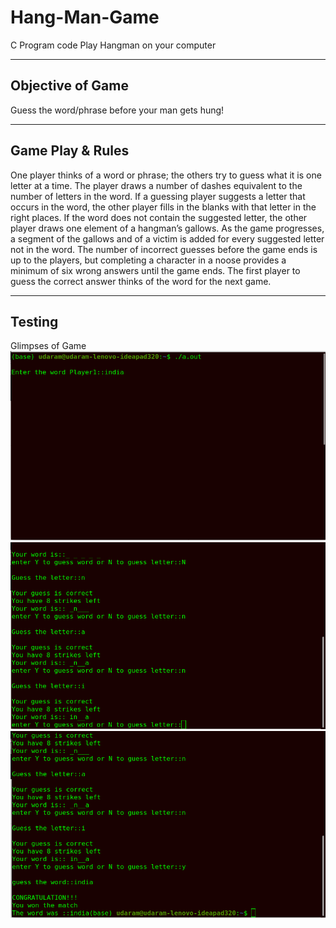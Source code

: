 # Hang-Man-Game
C Program code
Play Hangman on your computer

---
Objective of Game
---
Guess the word/phrase before your man gets hung!

---
Game Play & Rules
---
One player thinks of a word or phrase; the others try to guess what it is one letter at a time. The player draws a number of dashes equivalent to the number of letters in the word. If a guessing player suggests a letter that occurs in the word, the other player fills in the blanks with that letter in the right places. If the word does not contain the suggested letter, the other player draws one element of a hangman’s gallows. As the game progresses, a segment of the gallows and of a victim is added for every suggested letter not in the word. The number of incorrect guesses before the game ends is up to the players, but completing a character in a noose provides a minimum of six wrong answers until the game ends. The first player to guess the correct answer thinks of the word for the next game.

---
Testing
---
Glimpses of Game
<img src="https://github.com/udaram/Hang-Man-Game/blob/master/Glimpse/Screenshot%20from%202019-10-26%2009-43-00.png">
<img src="https://github.com/udaram/Hang-Man-Game/blob/master/Glimpse/Screenshot%20from%202019-10-26%2009-43-43.png">
<img src="https://github.com/udaram/Hang-Man-Game/blob/master/Glimpse/Screenshot%20from%202019-10-26%2009-44-03.png">



